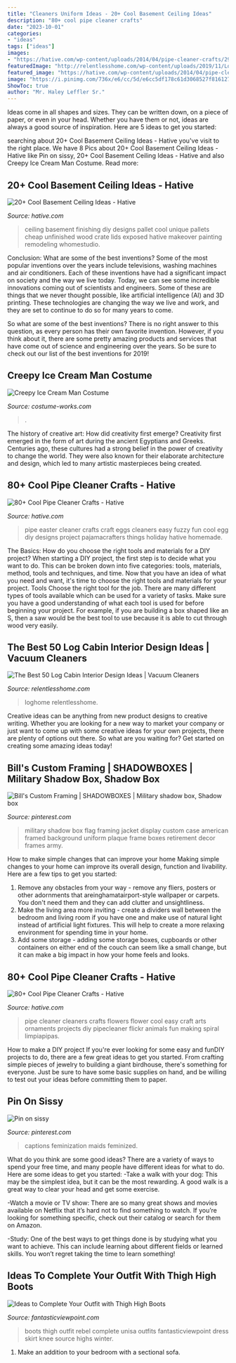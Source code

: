 ```yaml
---
title: "Cleaners Uniform Ideas - 20+ Cool Basement Ceiling Ideas"
description: "80+ cool pipe cleaner crafts"
date: "2023-10-01"
categories:
- "ideas"
tags: ["ideas"]
images:
- "https://hative.com/wp-content/uploads/2014/04/pipe-cleaner-crafts/29-homemade-easter-eggs.jpg"
featuredImage: "http://relentlesshome.com/wp-content/uploads/2019/11/Log-Cabin-Interior-Design-Ideas6.jpg"
featured_image: "https://hative.com/wp-content/uploads/2014/04/pipe-cleaner-crafts/29-homemade-easter-eggs.jpg"
image: "https://i.pinimg.com/736x/e6/cc/5d/e6cc5df178c61d3068527f8161276fe8.jpg"
ShowToc: true
author: "Mr. Haley Leffler Sr."
---
```



Ideas come in all shapes and sizes. They can be written down, on a piece of paper, or even in your head. Whether you have them or not, ideas are always a good source of inspiration. Here are 5 ideas to get you started: 

	

		
searching about 20+ Cool Basement Ceiling Ideas - Hative you've visit to the right place. We have 8 Pics about 20+ Cool Basement Ceiling Ideas - Hative like Pin on sissy, 20+ Cool Basement Ceiling Ideas - Hative and also Creepy Ice Cream Man Costume. Read more:
		
    
## 20+ Cool Basement Ceiling Ideas - Hative

<img loading=lazy src="https://hative.com/wp-content/uploads/2014/05/basement-ceiling-ideas/8-basement-ceiling-old-pallet-crate-lids.jpg" onerror="this.onerror=null;this.src='https://tse1.mm.bing.net/th?id=OIP._k03zU26J4I17ADyjXtqvwHaJ4&amp;pid=15.1';" alt="20+ Cool Basement Ceiling Ideas - Hative">

_Source: hative.com_

>ceiling basement finishing diy designs pallet cool unique pallets cheap unfinished wood crate lids exposed hative makeover painting remodeling whomestudio. 

	

Conclusion: What are some of the best inventions?
Some of the most popular inventions over the years include televisions, washing machines and air conditioners. Each of these inventions have had a significant impact on society and the way we live today. 
Today, we can see some incredible innovations coming out of scientists and engineers. Some of these are things that we never thought possible, like artificial intelligence (AI) and 3D printing. These technologies are changing the way we live and work, and they are set to continue to do so for many years to come. 

So what are some of the best inventions? There is no right answer to this question, as every person has their own favorite invention. However, if you think about it, there are some pretty amazing products and services that have come out of science and engineering over the years. So be sure to check out our list of the best inventions for 2019!

    
## Creepy Ice Cream Man Costume

<img loading=lazy src="https://photos.costume-works.com/full/ice_cream_man21.jpg" onerror="this.onerror=null;this.src='https://tse2.mm.bing.net/th?id=OIP.ZCzYtrmXdVZwFO_dQRiCfQHaJ3&amp;pid=15.1';" alt="Creepy Ice Cream Man Costume">

_Source: costume-works.com_

>. 

	

The history of creative art: How did creativity first emerge?
Creativity first emerged in the form of art during the ancient Egyptians and Greeks. Centuries ago, these cultures had a strong belief in the power of creativity to change the world. They were also known for their elaborate architecture and design, which led to many artistic masterpieces being created.

    
## 80+ Cool Pipe Cleaner Crafts - Hative

<img loading=lazy src="https://hative.com/wp-content/uploads/2014/04/pipe-cleaner-crafts/29-homemade-easter-eggs.jpg" onerror="this.onerror=null;this.src='https://tse2.mm.bing.net/th?id=OIP.FcZMhXElNOw_lOpJf6BnbAHaKu&amp;pid=15.1';" alt="80+ Cool Pipe Cleaner Crafts - Hative">

_Source: hative.com_

>pipe easter cleaner crafts craft eggs cleaners easy fuzzy fun cool egg diy designs project pajamacrafters things holiday hative homemade. 

	

The Basics: How do you choose the right tools and materials for a DIY project?
When starting a DIY project, the first step is to decide what you want to do. This can be broken down into five categories: tools, materials, method, tools and techniques, and time. Now that you have an idea of what you need and want, it's time to choose the right tools and materials for your project.
Tools
Choose the right tool for the job. There are many different types of tools available which can be used for a variety of tasks. Make sure you have a good understanding of what each tool is used for before beginning your project. For example, if you are building a box shaped like an S, then a saw would be the best tool to use because it is able to cut through wood very easily.

    
## The Best 50 Log Cabin Interior Design Ideas | Vacuum Cleaners

<img loading=lazy src="http://relentlesshome.com/wp-content/uploads/2019/11/Log-Cabin-Interior-Design-Ideas6.jpg" onerror="this.onerror=null;this.src='https://tse3.mm.bing.net/th?id=OIP.ixVTceKNIREeI2_-bUTrpAHaKt&amp;pid=15.1';" alt="The Best 50 Log Cabin Interior Design Ideas | Vacuum Cleaners">

_Source: relentlesshome.com_

>loghome relentlesshome. 

	

Creative ideas can be anything from new product designs to creative writing. Whether you are looking for a new way to market your company or just want to come up with some creative ideas for your own projects, there are plenty of options out there. So what are you waiting for? Get started on creating some amazing ideas today!

    
## Bill&#039;s Custom Framing | SHADOWBOXES | Military Shadow Box, Shadow Box

<img loading=lazy src="https://i.pinimg.com/736x/e6/cc/5d/e6cc5df178c61d3068527f8161276fe8.jpg" onerror="this.onerror=null;this.src='https://tse3.mm.bing.net/th?id=OIP.yPQv_jO4vR4JYuqMMAIzdgHaNK&amp;pid=15.1';" alt="Bill&#039;s Custom Framing | SHADOWBOXES | Military shadow box, Shadow box">

_Source: pinterest.com_

>military shadow box flag framing jacket display custom case american framed background uniform plaque frame boxes retirement decor frames army. 

	

How to make simple changes that can improve your home
Making simple changes to your home can improve its overall design, function and livability. Here are a few tips to get you started: 
1. Remove any obstacles from your way - remove any fliers, posters or other adornments that areinghamatairport-style wallpaper or carpets. You don't need them and they can add clutter and unsightliness. 
2. Make the living area more inviting - create a dividers wall between the bedroom and living room if you have one and make use of natural light instead of artificial light fixtures. This will help to create a more relaxing environment for spending time in your home. 
3. Add some storage - adding some storage boxes, cupboards or other containers on either end of the couch can seem like a small change, but it can make a big impact in how your home feels and looks.

    
## 80+ Cool Pipe Cleaner Crafts - Hative

<img loading=lazy src="https://hative.com/wp-content/uploads/2014/04/pipe-cleaner-crafts/6-pipe-cleaner-flowers.jpg" onerror="this.onerror=null;this.src='https://tse1.mm.bing.net/th?id=OIP._jSRQqbs_j3B0NXLBiuqmAHaFj&amp;pid=15.1';" alt="80+ Cool Pipe Cleaner Crafts - Hative">

_Source: hative.com_

>pipe cleaner cleaners crafts flowers flower cool easy craft arts ornaments projects diy pipecleaner flickr animals fun making spiral limpiapipas. 

	

How to make a DIY project
If you're ever looking for some easy and funDIY projects to do, there are a few great ideas to get you started. From crafting simple pieces of jewelry to building a giant birdhouse, there's something for everyone. Just be sure to have some basic supplies on hand, and be willing to test out your ideas before committing them to paper.

    
## Pin On Sissy

<img loading=lazy src="https://i.pinimg.com/736x/7f/e3/74/7fe374b5123bb4769bad6cbac98bf5bb--french-maid-maids.jpg" onerror="this.onerror=null;this.src='https://tse4.mm.bing.net/th?id=OIP.YHOLpiCTd-ntDhPbsXeqTgHaJ4&amp;pid=15.1';" alt="Pin on sissy">

_Source: pinterest.com_

>captions feminization maids feminized. 

	

What do you think are some good ideas?
There are a variety of ways to spend your free time, and many people have different ideas for what to do. Here are some ideas to get you started: 
-Take a walk with your dog: This may be the simplest idea, but it can be the most rewarding. A good walk is a great way to clear your head and get some exercise. 

-Watch a movie or TV show: There are so many great shows and movies available on Netflix that it’s hard not to find something to watch. If you’re looking for something specific, check out their catalog or search for them on Amazon. 

-Study: One of the best ways to get things done is by studying what you want to achieve. This can include learning about different fields or learned skills. You won’t regret taking the time to learn something!

    
## Ideas To Complete Your Outfit With Thigh High Boots

<img loading=lazy src="http://www.fantasticviewpoint.com/wp-content/uploads/2013/11/unisa-black-daphnea-over-the-kneelook-main-single.jpg" onerror="this.onerror=null;this.src='https://tse1.mm.bing.net/th?id=OIP.Nw4ZmFW7Hf7JNexDfasqyQHaK3&amp;pid=15.1';" alt="Ideas to Complete Your Outfit with Thigh High Boots">

_Source: fantasticviewpoint.com_

>boots thigh outfit rebel complete unisa outfits fantasticviewpoint dress skirt knee source highs winter. 

	

1. Make an addition to your bedroom with a sectional sofa.

